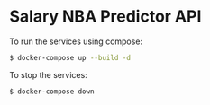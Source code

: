 # Salary NBA Predictor API

To run the services using compose:

```bash
$ docker-compose up --build -d
```

To stop the services:

```bash
$ docker-compose down
```

